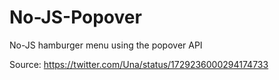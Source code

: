 # No-JS-Popover
No-JS hamburger menu using the popover API

Source: https://twitter.com/Una/status/1729236000294174733
